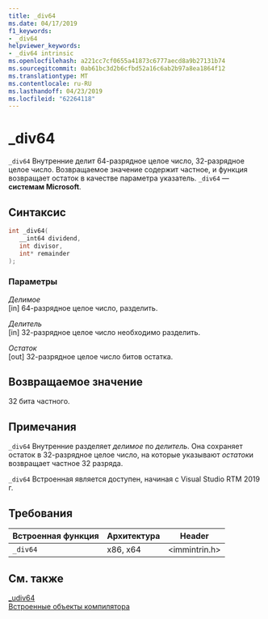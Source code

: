 ```yaml
---
title: _div64
ms.date: 04/17/2019
f1_keywords:
- _div64
helpviewer_keywords:
- _div64 intrinsic
ms.openlocfilehash: a221cc7cf0655a41873c6777aecd8a9b27131b74
ms.sourcegitcommit: 0ab61bc3d2b6cfbd52a16c6ab2b97a8ea1864f12
ms.translationtype: MT
ms.contentlocale: ru-RU
ms.lasthandoff: 04/23/2019
ms.locfileid: "62264118"
---
```

# <a name="div64"></a>_div64

`_div64` Внутренние делит 64-разрядное целое число, 32-разрядное целое число. Возвращаемое значение содержит частное, и функция возвращает остаток в качестве параметра указатель. `_div64` — **системам Microsoft**.

## <a name="syntax"></a>Синтаксис

```C
int _div64(
   __int64 dividend,
   int divisor,
   int* remainder
);
```

### <a name="parameters"></a>Параметры

*Делимое* \
[in] 64-разрядное целое число, разделить.

*Делитель* \
[in] 32-разрядное целое число необходимо разделить.

*Остаток* \
[out] 32-разрядное целое число битов остатка.

## <a name="return-value"></a>Возвращаемое значение

32 бита частного.

## <a name="remarks"></a>Примечания

`_div64` Внутренние разделяет *делимое* по *делитель*. Она сохраняет остаток в 32-разрядное целое число, на которые указывают *остаток*и возвращает частное 32 разряда.

`_div64` Встроенная является доступен, начиная с Visual Studio RTM 2019 г.

## <a name="requirements"></a>Требования

|Встроенная функция|Архитектура|Header|
|---------------|------------------|------------|
|`_div64`|x86, x64|\<immintrin.h>|

## <a name="see-also"></a>См. также

[_udiv64](udiv64.md) \
[Встроенные объекты компилятора](compiler-intrinsics.md)
